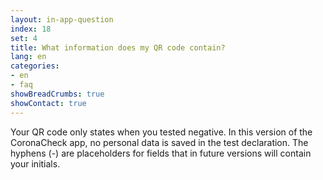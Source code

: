 ```yaml
---
layout: in-app-question
index: 18
set: 4
title: What information does my QR code contain?
lang: en
categories:
- en
- faq
showBreadCrumbs: true
showContact: true
---
```

Your QR code only states when you tested negative. In this version of the CoronaCheck app, no personal data is saved in the test declaration. The hyphens (-) are placeholders for fields that in future versions will contain your initials. 
